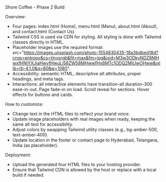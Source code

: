 Shore Coffee - Phase 2 Build

Overview:
- Four pages: index.html (Home), menu.html (Menu), about.html (About), and contact.html (Contact Us).
- Tailwind CSS is used via CDN for styling. All styling is done with Tailwind classes directly in HTML.
- Placeholder images use the required format: src="https://images.unsplash.com/photo-1554830435-18a3bdbed18d?crop=entropy&cs=tinysrgb&fit=max&fm=jpg&ixid=M3w3ODkyNDZ8MHwxfHNlYXJjaHwyfHwuLi58ZW58MHwwfHx8MTc1ODQ2MjUwOHww&ixlib=rb-4.1.0&q=80&w=1080".
- Accessibility: semantic HTML, descriptive alt attributes, proper headings, and meta tags.
- Interactions: all interactive elements have transition-all duration-300 ease-in-out. Page fade-in on load. Scroll reveal for sections. Hover effects for buttons and cards.

How to customize:
- Change text in the HTML files to reflect your brand voice.
- Update image placeholders with real images when ready, keeping the same alt text for accessibility.
- Adjust colors by swapping Tailwind utility classes (e.g., bg-amber-500, text-amber-400).
- Update location in the footer or contact page to Hyderabad, Telangana, India (as placeholder).

Deployment:
- Upload the generated four HTML files to your hosting provider.
- Ensure that Tailwind CDN is allowed by the host or replace with a local build if needed.
